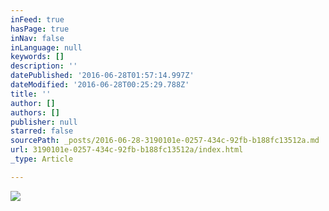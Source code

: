 ```yaml
---
inFeed: true
hasPage: true
inNav: false
inLanguage: null
keywords: []
description: ''
datePublished: '2016-06-28T01:57:14.997Z'
dateModified: '2016-06-28T00:25:29.788Z'
title: ''
author: []
authors: []
publisher: null
starred: false
sourcePath: _posts/2016-06-28-3190101e-0257-434c-92fb-b188fc13512a.md
url: 3190101e-0257-434c-92fb-b188fc13512a/index.html
_type: Article

---
```

![](https://the-grid-user-content.s3-us-west-2.amazonaws.com/847dfd6e-b70c-4e62-ba9d-4a40f0a7b236.jpg)
